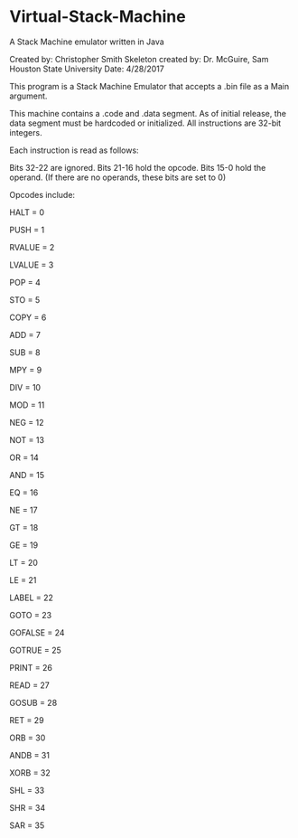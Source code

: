# Virtual-Stack-Machine
A Stack Machine emulator written in Java


 Created by: Christopher Smith
 Skeleton created by: Dr. McGuire, Sam Houston State University
 Date: 4/28/2017

This program is a Stack Machine Emulator that accepts a .bin file as a Main argument. 

This machine contains a .code and .data segment. As of initial release, the data segment must be hardcoded or initialized.
All instructions are 32-bit integers.

Each instruction is read as follows:

Bits 32-22 are ignored.
Bits 21-16 hold the opcode.
Bits 15-0 hold the operand. (If there are no operands, these bits are set to 0)

Opcodes include:

HALT = 0

PUSH = 1

RVALUE = 2

LVALUE = 3

POP = 4

STO = 5

COPY = 6

ADD = 7

SUB = 8

MPY = 9

DIV = 10

MOD = 11

NEG = 12

NOT = 13

OR = 14

AND = 15

EQ = 16

NE = 17

GT = 18

GE = 19

LT = 20

LE = 21

LABEL = 22

GOTO = 23

GOFALSE = 24

GOTRUE = 25

PRINT = 26

READ = 27

GOSUB = 28

RET = 29

ORB = 30

ANDB = 31

XORB = 32

SHL = 33

SHR = 34

SAR = 35
